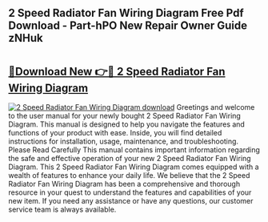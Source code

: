 ## 2 Speed Radiator Fan Wiring Diagram Free Pdf Download - Part-hPO New Repair Owner Guide zNHuk

# <h2><a href="http://dfkoyl.blite.top/?on=2+Speed+Radiator+Fan+Wiring+Diagram">🔗Download New 👉🔴 2 Speed Radiator Fan Wiring Diagram</a></h2>

[![2 Speed Radiator Fan Wiring Diagram download](https://i.imgur.com/lujVjoI.png)](http://dfkoyl.blite.top/?on=2+Speed+Radiator+Fan+Wiring+Diagram)
Greetings and welcome to the user manual for your newly bought 2 Speed Radiator Fan Wiring Diagram. This manual is designed to help you navigate the features and functions of your product with ease. Inside, you will find detailed instructions for installation, usage, maintenance, and troubleshooting. Please Read Carefully This manual contains important information regarding the safe and effective operation of your new 2 Speed Radiator Fan Wiring Diagram. This 2 Speed Radiator Fan Wiring Diagram comes equipped with a wealth of features to enhance your daily life. We believe that the 2 Speed Radiator Fan Wiring Diagram has been a comprehensive and thorough resource in your quest to understand the features and capabilities of your new item. If you need any assistance or have any questions, our customer service team is always available.
